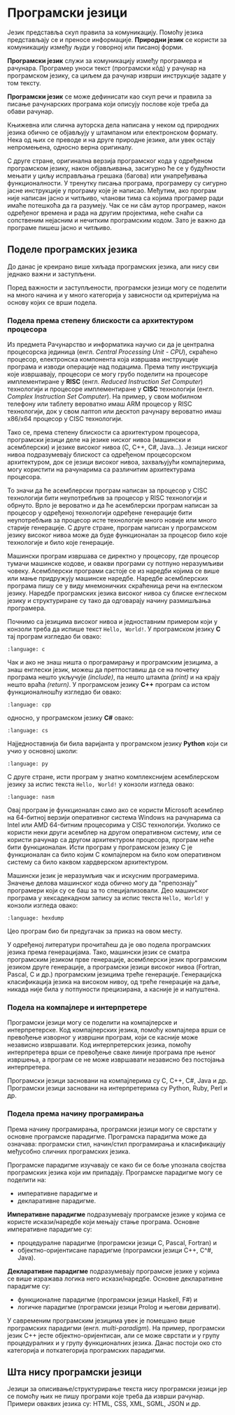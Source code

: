 # Програмски језици

Језик представља скуп правила за комуникацију. Помоћу језика представљају се и
преносе информације. **Природни језик** се користи за комуникацију између људи
у говорној или писаној форми.



**Програмски језик** служи за комуникацију између програмера и рачунара.
Програмер уноси текст (програмски кôд) у рачунар на програмском језику, са
циљем да рачунар изврши инструкције задате у том тексту.


**Програмски језик** се може дефинисати као скуп речи и правила за писање
рачунарских програма који описују послове које треба да обави рачунар.

Књижевна или слична ауторска дела написана у неком од природних језика обично
се објављују у штампаном или електронском формату. Нека од њих се преводе и на
друге природне језике, али увек остају непромењена, односно верна оригиналу.

С друге стране, оригинална верзија програмског кода у одређеном програмском
језику, након објављивања, засигурно ће се у будућности мењати у циљу
исправљања грешака (багова) или унапређивања функционалности. У тренутку писања
програма, програмеру су сигурно јасне инструкције у програму које је написао.
Међутим, ако програм није написан јасно и читљиво, чланови тима са којима
програмер ради имаће потешкоћа да га разумеју. Чак се ни сâм аутор програмер,
након одређеног времена и рада на другим пројектима, неће снаћи са сопственим
нејасним и нечитким програмским кодом. Зато је важно да програме пишеш јасно и
читљиво.

## Поделе програмских језика

До данас је креирано више хиљада програмских језика, али нису сви једнако важни
и заступљени.



Поред важности и заступљености, програмски језици могу се поделити на много
начина и у много категорија у зависности од критеријума на основу којих се врши
подела.

### Подела према степену блискости са архитектуром процесора

Из предмета Рачунарство и информатика научио си да је централна процесорска
јединица (енгл. *Central Processing Unit - CPU*), скраћено процесор,
електронска компонента која извршава инструкције програма и изводи операције
над подацима. Према типу инструкција које извршавају, процесори се могу грубо
поделити на процесоре имплементиране у **RISC**
(енгл. *Reduced Instruction Set Computer*) технологији и процесоре
имплементиране у **CISC** технологији
(енгл. *Complex Instruction Set Computer*). На пример, у свом мобилном телефону
или таблету вероватно имаш ARM процесор у RISC технологији, док у свом лаптоп
или десктоп рачунару вероватно имаш x86/x64 процесор у CISC технологији.

Тако се, према степену блискости са архитектуром процесора, програмски језици
деле на језике ниског нивоа (машински и асемблерски) и језике високог нивоа (C,
C++, C#, Java...). Језици ниског нивоа подразумевају блискост са одређеном
процесорском архитектуром, док се језици високог нивоа, захваљујући
компајлерима, могу користити на рачунарима са различитим архитектурама
процесора.

То значи да ће асемблерски програм написан за процесор у CISC технологији бити
неупотребљив за процесор у RISC технологији и обрнуто. Врло је вероватно и да
ће асемблерски програм написан за процесор у одређеној технологији одређене
генерације бити неупотребљив за процесор исте технологије много новије или
много старије генерације. С друге стране, програм написан у програмском језику
високог нивоа може да буде функционалан за процесор било које технологије и
било које генерације.

Машински програм извршава се директно у процесору, где процесор тумачи машинске
кодове, и овакви програми су потпуно неразумљиви човеку. Асемблерски програми
састоје се из наредби којима се више или мање придружују машинске наредбе.
Наредбе асемблерских програма пишу се у виду мнемоничких скраћеница речи на
енглеском језику. Наредбе програмских језика високог нивоа су блиске енглеском
језику и структуриране су тако да одговарају начину размишљања програмера.

Почнимо са језицима високог нивоа и једноставним примером који у конзоли треба
да испише текст `Hello, World!`. У програмском језику **C** тај програм
изгледао би овако:

```{literalinclude} code/hello.c
:language: c
```

Чак и ако не знаш ништа о програмирању и програмским језицима, а знаш енглески
језик, можеш да претпоставиш да се на почетку програма нешто укључује
*(include)*, па нешто штампа *(print)* и на крају нешто враћа *(return)*. У
програмском језику **C++** програм са истом функционалношћу изгледао би овако:

```{literalinclude} code/hello.cpp
:language: cpp
```

односно, у програмском језику **C#** овако:

```{literalinclude} code/hello.cs
:language: cs
```

Најједноставнија би била варијанта у програмском језику **Python** који си учио
у основној школи:

```{literalinclude} code/hello.py
:language: py
```

С друге стране, исти програм у знатно комплекснијем асемблерском језику за
испис текста `Hello, World!` у конзоли изгледа овако:

```{literalinclude} code/hello.asm
:language: nasm
```

Овај програм је функционалан само ако се користи Microsoft асемблер на
64-битној верзији оперативног система Windows на рачунарима са Intel или AMD
64-битним процесорима у CISC технологији. Уколико се користи неки други
асемблер на другом оперативном систему, или се користи рачунар са другом
архитектуром процесора, програм неће бити функционалан. Исти програм у
програмском језику C је функционалан са било којим C компајлером на било ком
оперативном систему са било каквом хардверском архитектуром.

Машински језик је неразумљив чак и искусним програмерима. Значење делова
машинског кода обично могу да "препознају" програмери који су се баш за то
специјализовали. Део машинског програма у хексадекадном запису за испис текста
`Hello, World!` у конзоли изгледа овако:

```{literalinclude} code/hello.hex
:language: hexdump
```

Цео програм био би предугачак за приказ на овом месту.

У одређеној литератури прочитаћеш да је ово подела програмских језика према
генерацијама. Тако, машински језик се сматра програмским језиком прве
генерације, асемблерски језик програмским језиком друге генерације, а
програмски језици високог нивоа (Fortran, Pascal, C и др.) програмским
језицима треће генерације. Генерацијска класификација језика на високом нивоу,
од треће генерације на даље, никада није била у потпуности прецизирана, а
касније је и напуштена.

### Подела на компајлере и интерпретере

Програмски језици могу се поделити на компајлерске и интерпретерске. Код
компајлерских језика, помоћу компајлера врши се превођење изворног у извршни
програм, који се касније може независно извршавати. Код интерпретерских језика,
помоћу интерпретера врши се превођење сваке линије програма пре њеног извршења,
а програм се не може извршавати независно без постојања интерпретера.

Програмски језици засновани на компајлерима су C, C++, C#, Java и др.
Програмски језици засновани на интерпретерима су Python, Ruby, Perl и др.

### Подела према начину програмирања

Према начину програмирања, програмски језици могу се сврстати у основне
програмске парадигме. Програмска парадигма може да означава: програмски стил,
начин/стил програмирања и класификацију међусобно сличних програмских језика.

Програмске парадигме изучавају се како би се боље упознала својства програмских
језика који им припадају. Програмске парадигме могу се поделити на:

- императивне парадигме и
- декларативне парадигме.

**Императивне парадигме** подразумевају програмске језике у којима се користе
искази/наредбе који мењају стање програма. Основне императивне парадигме су:

- процедуралне парадигме (програмски језици C, Pascal, Fortran) и
- објектно-оријентисане парадигме (програмски језици C++, C^#, Java).

**Декларативне парадигме** подразумевају програмске језике у којима се више
изражава логика него искази/наредбе. Основне декларативне парадигме су:

- функционалне парадигме (програмски језици Haskell, F#) и
- логичке парадигме (програмски језици Prolog и његови деривати).

У савременим програмским језицима увек је помешано више програмских парадигми
(енгл. *multi-paradigm*). На пример, програмски језик C++ јесте
објектно-оријентисан, али се може сврстати и у групу процедуралних и у групу
функционалних језика. Данас постоји око сто категорија и поткатегорија
програмских парадигми.

## Шта нису програмски језици

Језици за описивање/структурирање текста нису програмски језици јер се помоћу
њих не пишу програми које треба да изврши рачунар. Примери оваквих језика су:
HTML, CSS, XML, SGML, JSON и др.
